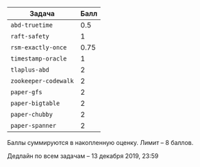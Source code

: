 Задача | Балл
 ---- |------
`abd-truetime` | 0.5
`raft-safety` | 1
`rsm-exactly-once` | 0.75
`timestamp-oracle` | 1
`tlaplus-abd` | 2
`zookeeper-codewalk` | 2
`paper-gfs` | 2
`paper-bigtable` | 2
`paper-chubby` | 2
`paper-spanner` | 2

Баллы суммируются в накопленную оценку. Лимит – 8 баллов.

Дедлайн по всем задачам – 13 декабря 2019, 23:59